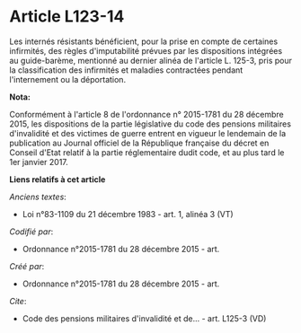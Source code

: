 # Article L123-14

Les internés résistants bénéficient, pour la prise en compte de certaines infirmités, des règles d'imputabilité prévues par
les dispositions intégrées au guide-barème, mentionné au dernier alinéa de l'article L. 125-3, pris pour la classification
des infirmités et maladies contractées pendant l'internement ou la déportation.

**Nota:**

Conformément à l'article 8 de l'ordonnance n° 2015-1781 du 28 décembre 2015, les dispositions de la partie législative du
code des pensions militaires d'invalidité et des victimes de guerre entrent en vigueur le lendemain de la publication au
Journal officiel de la République française du décret en Conseil d'Etat relatif à la partie réglementaire dudit code, et au
plus tard le 1er janvier 2017.

**Liens relatifs à cet article**

_Anciens textes_:

  - Loi n°83-1109 du 21 décembre 1983 - art. 1, alinéa 3 (VT)

_Codifié par_:

  - Ordonnance n°2015-1781 du 28 décembre 2015 - art.

_Créé par_:

  - Ordonnance n°2015-1781 du 28 décembre 2015 - art.

_Cite_:

  - Code des pensions militaires d'invalidité et de... - art. L125-3 (VD)
